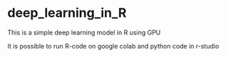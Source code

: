 # deep_learning_in_R
This is a simple deep learning model in R using GPU

It is possible to run R-code on google colab and python code in r-studio
